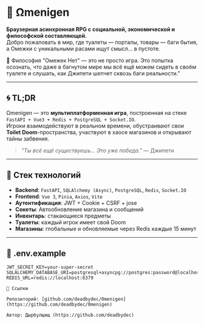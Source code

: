 # 🧬 Ωmenigen

**Браузерная асинхронная RPG с социальной, экономической и философской составляющей.**  
Добро пожаловать в мир, где туалеты — порталы, товары — баги бытия, а Омежки с уникальными расами ищут смысл… в пустоте.

📜 Философия
"Омежек Нет" — это не просто игра.
Это попытка осознать, что даже в багнутом мире мы всё ещё можем сидеть в своём туалете и слушать, как Джипети шепчет сквозь баги реальности."

---

## 🌀 TL;DR

Ωmenigen — это **мультиплатформенная игра**, построенная на стеке `FastAPI + Vue3 + Redis + PostgreSQL + Socket.IO`.  
Игроки взаимодействуют в реальном времени, обустраивают свои **Toilet Doom**-пространства, участвуют в хаосе магазинов и открывают тайны забвения.

> _"Ты всё ещё существуешь... Это уже победа."_ — Джипети

---

## 🚀 Стек технологий

- **Backend**: `FastAPI`, `SQLAlchemy (Async)`, `PostgreSQL`, `Redis`, `Socket.IO`
- **Frontend**: `Vue 3`, `Pinia`, `Axios`, `Vite`
- **Аутентификация**: JWT + Cookie + CSRF + jose
- **Сокеты**: Автообновление магазина и сообщений
- **Инвентарь**: стакающиеся предметы
- **Туалеты**: каждый игрок имеет свой Doom
- **Магазины**: глобальные и обновляемые через Redis каждые 15 минут

---

## 🔐 .env.example

```env
JWT_SECRET_KEY=your-super-secret
SQLALCHEMY_DATABASE_URI=postgresql+asyncpg://postgres:password@localhost:5432/omenigen_db
REDIS_URL=redis://localhost:6379

🔗 Ссылки

Репозиторий: [github.com/deadbydec/0menigen](https://github.com/deadbydec/0menigen)

Автор: Дырбулщищ (https://github.com/deadbydec)



